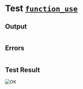 # Test [`function_use`](../doc/tests/statement_usage.md#L706)

## Output

```,plain
```

## Errors

```,plain
```

## Test Result

![OK](../doc/tests/.test/function_use.png)
